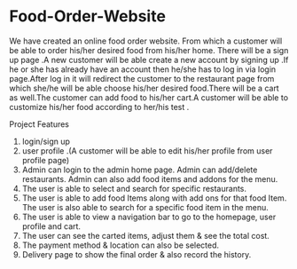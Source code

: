 # Food-Order-Website
We have created an online food order website. From which a customer will be able to order his/her desired food from his/her home. There will be a sign up page .A new customer will be able create a new account by signing up .If he or she has already have an account then he/she has to log in via login page.After log in it will redirect the customer to the restaurant page from which she/he will be able choose his/her desired food.There will be a cart as well.The customer can add food to his/her cart.A customer will be able to customize his/her food according to her/his test .

Project Features
1. login/sign up
2. user profile .(A customer will be able to edit his/her profile from user profile page)
3. Admin can login to the admin home page. Admin can add/delete restaurants. Admin can
also add food items and addons for the menu.
4. The user is able to select and search for specific restaurants.
5. The user is able to add food Items along with add ons for that food Item. The user is also
able to search for a specific food item in the menu.
6. The user is able to view a navigation bar to go to the homepage, user profile and cart.
7. The user can see the carted items, adjust them & see the total cost.
8. The payment method & location can also be selected.
9. Delivery page to show the final order & also record the history.




